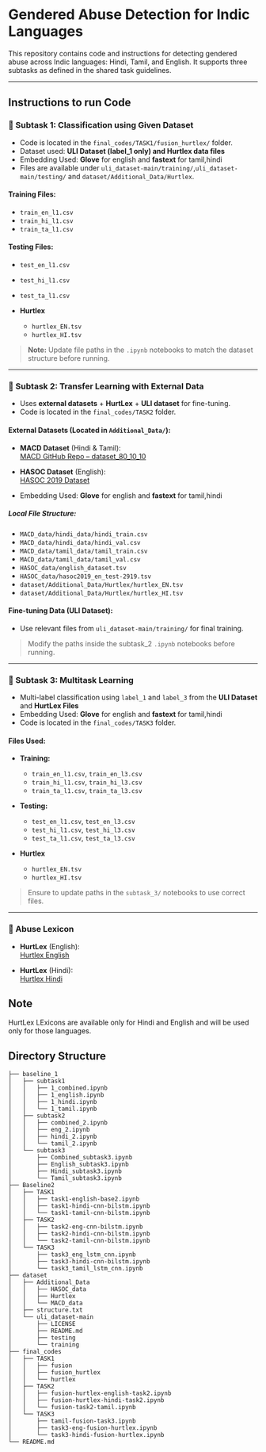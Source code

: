# Gendered Abuse Detection for Indic Languages

This repository contains code and instructions for detecting gendered abuse across Indic languages: Hindi, Tamil, and English. It supports three subtasks as defined in the shared task guidelines.

---

## Instructions to run Code

### 🔹 Subtask 1: Classification using Given Dataset

- Code is located in the `final_codes/TASK1/fusion_hurtlex/` folder.
- Dataset used: **ULI Dataset (label_1 only) and Hurtlex data files**
- Embedding Used: **Glove** for english and **fastext** for tamil,hindi
- Files are available under `uli_dataset-main/training/`,`uli_dataset-main/testing/` and `dataset/Additional_Data/Hurtlex`.

#### Training Files:
- `train_en_l1.csv`
- `train_hi_l1.csv`
- `train_ta_l1.csv`

#### Testing Files:
- `test_en_l1.csv`
- `test_hi_l1.csv`
- `test_ta_l1.csv`

- **Hurtlex**
  - `hurtlex_EN.tsv`
  - `hurtlex_HI.tsv`

> **Note:** Update file paths in the `.ipynb` notebooks to match the dataset structure before running.

---

### 🔹 Subtask 2: Transfer Learning with External Data

- Uses **external datasets** + **HurtLex** + **ULI dataset** for fine-tuning.
- Code is located in the `final_codes/TASK2` folder.
####  External Datasets (Located in `Additional_Data/`):

- **MACD Dataset** (Hindi & Tamil):  
  [MACD GitHub Repo – dataset_80_10_10](https://github.com/ShareChatAI/MACD/tree/main/dataset_80_10_10)

- **HASOC Dataset** (English):  
  [HASOC 2019 Dataset](https://hasocfire.github.io/hasoc/2019/dataset.html)


- Embedding Used: **Glove** for english and **fastext** for tamil,hindi

##### Local File Structure:
- `MACD_data/hindi_data/hindi_train.csv`
- `MACD_data/hindi_data/hindi_val.csv`
- `MACD_data/tamil_data/tamil_train.csv`
- `MACD_data/tamil_data/tamil_val.csv`
- `HASOC_data/english_dataset.tsv`
- `HASOC_data/hasoc2019_en_test-2919.tsv`
- `dataset/Additional_Data/Hurtlex/hurtlex_EN.tsv`
- `dataset/Additional_Data/Hurtlex/hurtlex_HI.tsv`

####  Fine-tuning Data (ULI Dataset):
- Use relevant files from `uli_dataset-main/training/` for final training.

>  Modify the paths inside the subtask_2 `.ipynb` notebooks before running.

---

### 🔹 Subtask 3: Multitask Learning

- Multi-label classification using `label_1` and `label_3` from the **ULI Dataset** and **HurtLex Files**
- Embedding Used: **Glove** for english and **fastext** for tamil,hindi
- Code is located in the `final_codes/TASK3` folder.
#### Files Used:
- **Training:**
  - `train_en_l1.csv`, `train_en_l3.csv`
  - `train_hi_l1.csv`, `train_hi_l3.csv`
  - `train_ta_l1.csv`, `train_ta_l3.csv`
  
- **Testing:**
  - `test_en_l1.csv`, `test_en_l3.csv`
  - `test_hi_l1.csv`, `test_hi_l3.csv`
  - `test_ta_l1.csv`, `test_ta_l3.csv`


- **Hurtlex**
  - `hurtlex_EN.tsv`
  - `hurtlex_HI.tsv`


>  Ensure to update paths in the `subtask_3/` notebooks to use correct files.

---
### 🔹 Abuse Lexicon

- **HurtLex** (English):  
  [Hurtlex English](https://github.com/valeriobasile/hurtlex/tree/master/lexica/EN/1.0)

- **HurtLex** (Hindi):  
  [Hurtlex Hindi](https://github.com/valeriobasile/hurtlex/tree/master/lexica/HI/1.0)

##  Note

HurtLex LExicons are available only for Hindi and English and will be used only for those languages.

##  Directory Structure

```
├── baseline_1
│   ├── subtask1
│   │   ├── 1_combined.ipynb
│   │   ├── 1_english.ipynb
│   │   ├── 1_hindi.ipynb
│   │   └── 1_tamil.ipynb
│   ├── subtask2
│   │   ├── combined_2.ipynb
│   │   ├── eng_2.ipynb
│   │   ├── hindi_2.ipynb
│   │   └── tamil_2.ipynb
│   └── subtask3
│       ├── Combined_subtask3.ipynb
│       ├── English_subtask3.ipynb
│       ├── Hindi_subtask3.ipynb
│       └── Tamil_subtask3.ipynb
├── Baseline2
│   ├── TASK1
│   │   ├── task1-english-base2.ipynb
│   │   ├── task1-hindi-cnn-bilstm.ipynb
│   │   └── task1-tamil-cnn-bilstm.ipynb
│   ├── TASK2
│   │   ├── task2-eng-cnn-bilstm.ipynb
│   │   ├── task2-hindi-cnn-bilstm.ipynb
│   │   └── task2-tamil-cnn-bilstm.ipynb
│   └── TASK3
│       ├── task3_eng_lstm_cnn.ipynb
│       ├── task3-hindi-cnn-bilstm.ipynb
│       └── task3_tamil_lstm_cnn.ipynb
├── dataset
│   ├── Additional_Data
│   │   ├── HASOC_data
│   │   ├── Hurtlex
│   │   └── MACD_data
│   ├── structure.txt
│   └── uli_dataset-main
│       ├── LICENSE
│       ├── README.md
│       ├── testing
│       └── training
├── final_codes
│   ├── TASK1
│   │   ├── fusion
│   │   ├── fusion_hurtlex
│   │   └── hurtlex
│   ├── TASK2
│   │   ├── fusion-hurtlex-english-task2.ipynb
│   │   ├── fusion-hurtlex-hindi-task2.ipynb
│   │   └── fusion-task2-tamil.ipynb
│   └── TASK3
│       ├── tamil-fusion-task3.ipynb
│       ├── task3-eng-fusion-hurtlex.ipynb
│       └── task3-hindi-fusion-hurtlex.ipynb
└── README.md


```